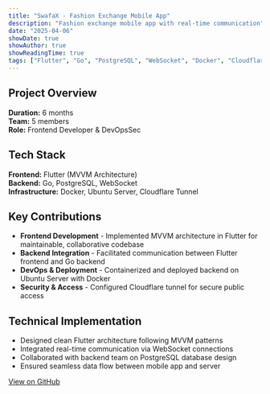 ```yaml
---
title: "SwafaX - Fashion Exchange Mobile App"
description: "Fashion exchange mobile app with real-time communication"
date: "2025-04-06"
showDate: true
showAuthor: true
showReadingTime: true
tags: ["Flutter", "Go", "PostgreSQL", "WebSocket", "Docker", "Cloudflare"]
---
```


## Project Overview

**Duration:** 6 months  
**Team:** 5 members  
**Role:** Frontend Developer & DevOpsSec

## Tech Stack

**Frontend:** Flutter (MVVM Architecture)  
**Backend:** Go, PostgreSQL, WebSocket  
**Infrastructure:** Docker, Ubuntu Server, Cloudflare Tunnel

## Key Contributions

- **Frontend Development** - Implemented MVVM architecture in Flutter for maintainable, collaborative codebase
- **Backend Integration** - Facilitated communication between Flutter frontend and Go backend
- **DevOps & Deployment** - Containerized and deployed backend on Ubuntu Server with Docker
- **Security & Access** - Configured Cloudflare tunnel for secure public access

## Technical Implementation

- Designed clean Flutter architecture following MVVM patterns
- Integrated real-time communication via WebSocket connections
- Collaborated with backend team on PostgreSQL database design
- Ensured seamless data flow between mobile app and server

[View on GitHub](#)